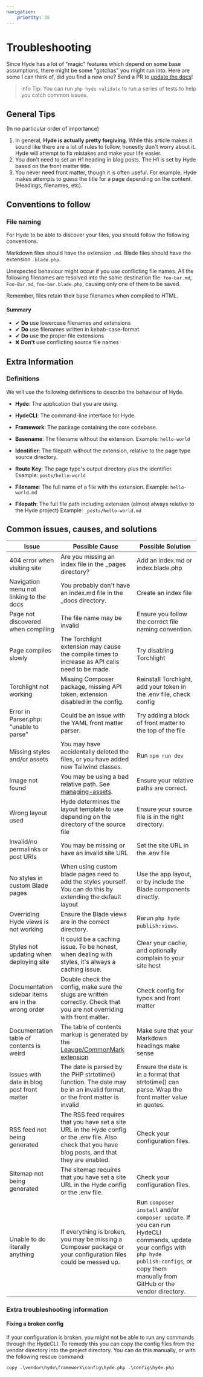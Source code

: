 ```yaml
---
navigation:
    priority: 35
---
```


# Troubleshooting

Since Hyde has a lot of "magic" features which depend on some base assumptions,
there might be some "gotchas" you might run into. Here are some I can think of,
did you find a new one? Send a PR to [update the docs](https://github.com/hydephp/docs)!

>info Tip: You can run `php hyde validate` to run a series of tests to help you catch common issues.


## General Tips

(In no particular order of importance)

1. In general, **Hyde is actually pretty forgiving**. While this article makes it sound like there are a lot of rules to follow,
   honestly don't worry about it. Hyde will attempt to fix mistakes and make your life easier.
2. You don't need to set an H1 heading in blog posts. The H1 is set by Hyde based on the front matter title.
3. You never need front matter, though it is often useful.
   For example, Hyde makes attempts to guess the title for a page depending on the content. (Headings, filenames, etc).


## Conventions to follow

### File naming

For Hyde to be able to discover your files, you should follow the following conventions.

Markdown files should have the extension `.md`. Blade files should have the extension `.blade.php`.

Unexpected behaviour might occur if you use conflicting file names.
All the following filenames are resolved into the same destination file:
`foo-bar.md`, `Foo-Bar.md`, `foo-bar.blade.php`, causing only one of them to be saved.

Remember, files retain their base filenames when compiled to HTML.

#### Summary

- ✔ **Do** use lowercase filenames and extensions
- ✔ **Do** use filenames written in kebab-case-format
- ✔ **Do** use the proper file extensions
- ❌ **Don't** use conflicting source file names


## Extra Information

### Definitions

We will use the following definitions to describe the behaviour of Hyde.

- **Hyde**: The application that you are using.
- **HydeCLI**: The command-line interface for Hyde.
- **Framework**: The package containing the core codebase.

- **Basename**: The filename without the extension. Example: `hello-world`
- **Identifier**: The filepath without the extension, relative to the page type source directory.
- **Route Key**: The page type's output directory plus the identifier. Example: `posts/hello-world`
- **Filename**: The full name of a file with the extension. Example: `hello-world.md`
- **Filepath**: The full file path including extension (almost always relative to the Hyde project) Example: `_posts/hello-world.md`

<style>
#document-main-content > ul > li > p {
    margin-top: 0;
    margin-bottom: 0;
}
</style>


## Common issues, causes, and solutions

| Issue                                              | Possible Cause                                                                                                                                          | Possible Solution                                                                                                                                                                                 |
|----------------------------------------------------|---------------------------------------------------------------------------------------------------------------------------------------------------------|---------------------------------------------------------------------------------------------------------------------------------------------------------------------------------------------------|
| 404 error when visiting site                       | Are you missing an index file in the _pages directory?                                                                                                  | Add an index.md or index.blade.php                                                                                                                                                                |
| Navigation menu not linking to the docs            | You probably don't have an index.md file in the _docs directory.                                                                                        | Create an index file                                                                                                                                                                              |
| Page not discovered when compiling                 | The file name may be invalid                                                                                                                            | Ensure you follow the correct file naming convention.                                                                                                                                             |
| Page compiles slowly                               | The Torchlight extension may cause the compile times to increase as API calls need to be made.                                                          | Try disabling Torchlight                                                                                                                                                                          |
| Torchlight not working                             | Missing Composer package, missing API token, extension disabled in the config.                                                                          | Reinstall Torchlight, add your token in the .env file, check config                                                                                                                               |
| Error in Parser.php: "unable to parse"             | Could be an issue with the YAML front matter parser.                                                                                                    | Try adding a block of front matter to the top of the file                                                                                                                                         |
| Missing styles and/or assets                       | You may have accidentally deleted the files, or you have added new Tailwind classes.                                                                    | Run `npm run dev`                                                                                                                                                                                 |
| Image not found                                    | You may be using a bad relative path. See [managing-assets](managing-assets#referencing-images).                                                        | Ensure your relative paths are correct.                                                                                                                                                           |
| Wrong layout used                                  | Hyde determines the layout template to use depending on the directory of the source file                                                                | Ensure your source file is in the right directory.                                                                                                                                                |
| Invalid/no permalinks or post URIs                 | You may be missing or have an invalid site URL                                                                                                          | Set the site URL in the .env file                                                                                                                                                                 |
| No styles in custom Blade pages                    | When using custom blade pages need to add the styles yourself. You can do this by extending the default layout                                          | Use the app layout, or by include the Blade components directly.                                                                                                                                  |
| Overriding Hyde views is not working               | Ensure the Blade views are in the correct directory.                                                                                                    | Rerun `php hyde publish:views`.                                                                                                                                                                   |
| Styles not updating when deploying site            | It could be a caching issue. To be honest, when dealing with styles, it's always a caching issue.                                                       | Clear your cache, and optionally complain to your site host                                                                                                                                       |
| Documentation sidebar items are in the wrong order | Double check the config, make sure the slugs are written correctly. Check that you are not overriding with front matter.                                | Check config for typos and front matter                                                                                                                                                           |
| Documentation table of contents is weird           | The table of contents markup is generated by the [Leauge/CommonMark extension](https://commonmark.thephpleague.com/2.3/extensions/table-of-contents/)   | Make sure that your Markdown headings make sense                                                                                                                                                  |
| Issues with date in blog post front matter         | The date is parsed by the PHP strtotime() function. The date may be in an invalid format, or the front matter is invalid                                | Ensure the date is in a format that strtotime() can parse. Wrap the front matter value in quotes.                                                                                                 |
| RSS feed not being generated                       | The RSS feed requires that you have set a site URL in the Hyde config or the .env file. Also check that you have blog posts, and that they are enabled. | Check your configuration files.                                                                                                                                                                   |                                                                                                                                                         |
| Sitemap not being generated                        | The sitemap requires that you have set a site URL in the Hyde config or the .env file.                                                                  | Check your configuration files.                                                                                                                                                                   |                                                                                                                                                         |
| Unable to do literally anything                    | If everything is broken, you may be missing a Composer package or your configuration files could be messed up.                                          | Run `composer install` and/or `composer update`. If you can run HydeCLI commands, update your configs with `php hyde publish:configs`, or copy them manually from GitHub or the vendor directory. |

### Extra troubleshooting information

#### Fixing a broken config

If your configuration is broken, you might not be able to run any commands through the HydeCLI.
To remedy this you can copy the config files from the vendor directory into the project directory.
You can do this manually, or with the following rescue command:
```
copy .\vendor\hyde\framework\config\hyde.php .\config\hyde.php
```
